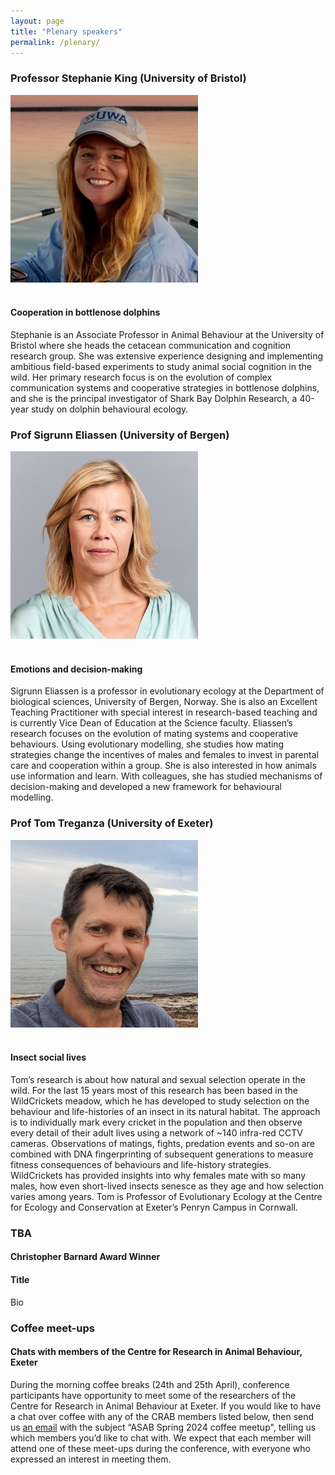 ```yaml
---
layout: page
title: "Plenary speakers"
permalink: /plenary/
---
```

<h3>Professor Stephanie King (University of Bristol)</h3>

<div style="text-align:left"><img class="image" src="/assets/images/King profile.jpeg" alt="Stephanie King on a boat" width="300" height="300" /></div><br/>

<h4>Cooperation in bottlenose dolphins</h4>
<p>Stephanie is an Associate Professor in Animal Behaviour at the University of Bristol where she heads the cetacean communication and cognition research group. She  was extensive experience designing and implementing ambitious field-based experiments to study animal social cognition in the wild. Her primary research focus is on the evolution of complex communication systems and cooperative strategies in bottlenose dolphins, and she is the principal investigator of Shark Bay Dolphin Research, a 40-year study on dolphin behavioural ecology.</p>

<h3>Prof Sigrunn Eliassen (University of Bergen) </h3>
<div style="text-align:left"><img class="image" src="/assets/images/Eliassen.jpg" alt="Sigrunn Eliaseen" width="300" height="300" /></div><br/>
<h4>Emotions and decision-making</h4>
<p>Sigrunn Eliassen is a professor in evolutionary ecology at the Department of biological sciences, University of Bergen, Norway. She is also an Excellent Teaching Practitioner with special interest in research-based teaching and is currently Vice Dean of Education at the Science faculty. Eliassen’s research focuses on the evolution of mating systems and cooperative behaviours. Using evolutionary modelling, she studies how mating strategies change the incentives of males and females to invest in parental care and cooperation within a group. She is also interested in how animals use information and learn. With colleagues, she has studied mechanisms of decision-making and developed a new framework for behavioural modelling.</p>

<h3>Prof Tom Treganza (University of Exeter)</h3>
<div style="text-align:left"><img class="image" src="/assets/images/Treganza.jpg" alt="Tom Treganza" width="300" height="300" /></div><br/>
<h4>Insect social lives</h4>
<p>Tom’s research is about how natural and sexual selection operate in the wild.  For the last 15 years most of this research has been based in the WildCrickets meadow, which he has developed to study selection on the behaviour and life-histories of an insect in its natural habitat.  The approach is to individually mark every cricket in the population and then observe every detail of their adult lives using a network of ~140 infra-red CCTV cameras.  Observations of matings, fights, predation events and so-on are combined with DNA fingerprinting of subsequent generations to measure fitness consequences of behaviours and life-history strategies.  WildCrickets has provided insights into why females mate with so many males, how even short-lived insects senesce as they age and how selection varies among years. Tom is Professor of Evolutionary Ecology at the Centre for Ecology and Conservation at Exeter’s Penryn Campus in Cornwall.</p>

<h3>TBA</h3>
<h4>Christopher Barnard Award Winner</h4>
<h4>Title</h4>
<p>Bio</p>

<h3>Coffee meet-ups</h3>
<h4>Chats with members of the Centre for Research in Animal Behaviour, Exeter</h4>
<p>During the morning coffee breaks (24th  and 25th April), conference participants have opportunity to meet some of the researchers of the Centre for Research in Animal Behaviour at Exeter.   
If you would like to have a chat over coffee with any of the CRAB members listed below, then send us <a href="mailto:ASABSpring2024@gmail.com" target="_blank">an email</a> with the subject “ASAB Spring 2024 coffee meetup", telling us which members you’d like to chat with. We expect that each member will attend one of these meet-ups during the conference, with everyone who expressed an interest in meeting them. </p>
